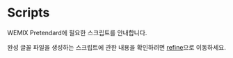 # Scripts

WEMIX Pretendard에 필요한 스크립트를 안내합니다.

완성 글꼴 파일을 생성하는 스크립트에 관한 내용을 확인하려면 [refine](refine/README.md)으로 이동하세요.
